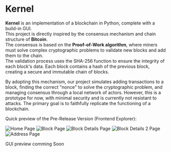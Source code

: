 # Kernel

**Kernel** is an implementation of a blockchain in Python, complete with a build-in GUI.  
This project is directly inspired by the consensus mechanism and chain structure of **Bitcoin**.  
The consensus is based on the **Proof-of-Work algorithm**, where miners must solve complex cryptographic problems to validate new blocks and add them to the chain.  
The validation process uses the SHA-256 function to ensure the integrity of each block's data. Each block contains a hash of the previous block, creating a secure and immutable chain of blocks.

By adopting this mechanism, our project simulates adding transactions to a block, finding the correct "nonce" to solve the cryptographic problem, and managing consensus through a local network of actors. However, this is a prototype for now, with minimal security and is currently not resistant to attacks. The primary goal is to faithfully replicate the functioning of a blockchain.

Quick preview of the Pre-Release Version (Frontend Explorer):

![Home Page](https://github.com/shash64/Noctal/blob/main/KernelScreenshots/homepage.png)
![Block Page](https://github.com/shash64/Noctal/blob/main/KernelScreenshots/blockpage.png)
![Block Details Page](https://github.com/shash64/Noctal/blob/main/KernelScreenshots/blockdetails.png)
![Block Details 2 Page](https://github.com/shash64/Noctal/blob/main/KernelScreenshots/blockdetails2.png)
![Address Page](https://github.com/shash64/Noctal/blob/main/KernelScreenshots/addressExplorer.png)


GUI preview comming Soon
